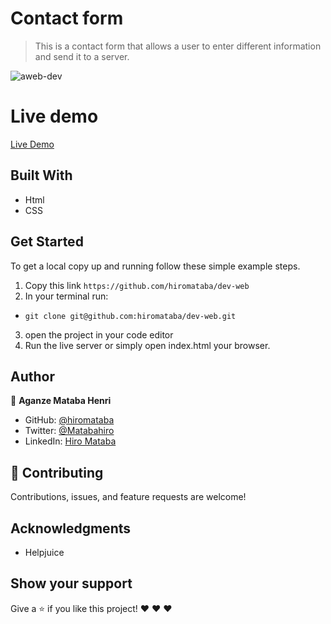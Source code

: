 
# Contact form

> This is a contact form that allows a user to enter different information and send it to a server.

![aweb-dev](https://user-images.githubusercontent.com/75126481/150657182-393f37dc-dd46-4430-8a89-2655fa106631.png)

# Live demo

[Live Demo](https://hiromataba.github.io/dev-web/)


## Built With

- Html
- CSS

## Get Started

To get a local copy up and running follow these simple example steps.

1. Copy this link `https://github.com/hiromataba/dev-web`
2. In your terminal run:
- `git clone git@github.com:hiromataba/dev-web.git` 
3. open the project in your code editor 
5. Run the live server or simply open index.html your browser.

## Author

👤 **Aganze Mataba Henri**

- GitHub: [@hiromataba](https://github.com/hiromataba)
- Twitter: [@Matabahiro](https://twitter.com/MatabaHiro)
- LinkedIn: [Hiro Mataba](https://www.linkedin.com/in/hiro-mataba-1bb910209/)

## 🤝 Contributing

Contributions, issues, and feature requests are welcome!

## Acknowledgments

- Helpjuice

## Show your support

Give a ⭐️ if you like this project! ❤️ ❤️ ❤️ 
